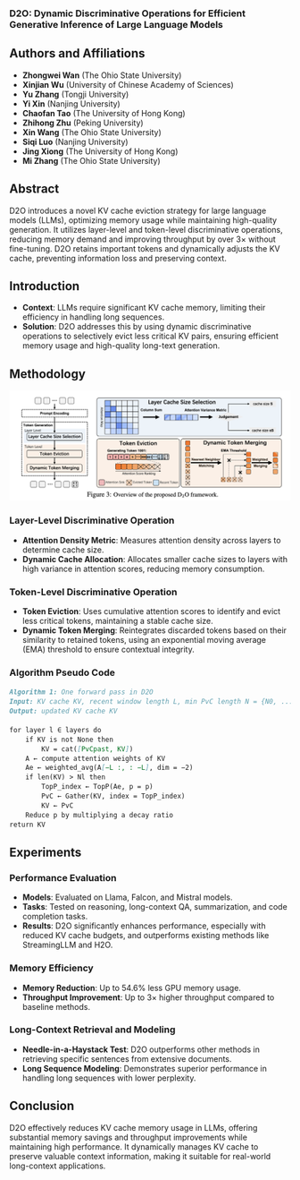 ### D2O: Dynamic Discriminative Operations for Efficient Generative Inference of Large Language Models

## Authors and Affiliations
- **Zhongwei Wan** (The Ohio State University)
- **Xinjian Wu** (University of Chinese Academy of Sciences)
- **Yu Zhang** (Tongji University)
- **Yi Xin** (Nanjing University)
- **Chaofan Tao** (The University of Hong Kong)
- **Zhihong Zhu** (Peking University)
- **Xin Wang** (The Ohio State University)
- **Siqi Luo** (Nanjing University)
- **Jing Xiong** (The University of Hong Kong)
- **Mi Zhang** (The Ohio State University)

## Abstract
D2O introduces a novel KV cache eviction strategy for large language models (LLMs), optimizing memory usage while maintaining high-quality generation. It utilizes layer-level and token-level discriminative operations, reducing memory demand and improving throughput by over 3× without fine-tuning. D2O retains important tokens and dynamically adjusts the KV cache, preventing information loss and preserving context.

## Introduction
- **Context**: LLMs require significant KV cache memory, limiting their efficiency in handling long sequences.
- **Solution**: D2O addresses this by using dynamic discriminative operations to selectively evict less critical KV pairs, ensuring efficient memory usage and high-quality long-text generation.

## Methodology
![D2O](../figs/D2O.png)
### Layer-Level Discriminative Operation
- **Attention Density Metric**: Measures attention density across layers to determine cache size.
- **Dynamic Cache Allocation**: Allocates smaller cache sizes to layers with high variance in attention scores, reducing memory consumption.

### Token-Level Discriminative Operation
- **Token Eviction**: Uses cumulative attention scores to identify and evict less critical tokens, maintaining a stable cache size.
- **Dynamic Token Merging**: Reintegrates discarded tokens based on their similarity to retained tokens, using an exponential moving average (EMA) threshold to ensure contextual integrity.

### Algorithm Pseudo Code
```markdown
Algorithm 1: One forward pass in D2O
Input: KV cache KV, recent window length L, min PvC length N = {N0, ..., Nl, ...}
Output: updated KV cache KV

for layer l ∈ layers do
    if KV is not None then
        KV = cat([PvCpast, KV])
    A ← compute attention weights of KV
    Ae ← weighted_avg(A[−L :, : −L], dim = −2)
    if len(KV) > Nl then
        TopP_index ← TopP(Ae, p = p)
        PvC ← Gather(KV, index = TopP_index)
        KV ← PvC
    Reduce p by multiplying a decay ratio
return KV
```

## Experiments
### Performance Evaluation
- **Models**: Evaluated on Llama, Falcon, and Mistral models.
- **Tasks**: Tested on reasoning, long-context QA, summarization, and code completion tasks.
- **Results**: D2O significantly enhances performance, especially with reduced KV cache budgets, and outperforms existing methods like StreamingLLM and H2O.

### Memory Efficiency
- **Memory Reduction**: Up to 54.6% less GPU memory usage.
- **Throughput Improvement**: Up to 3× higher throughput compared to baseline methods.

### Long-Context Retrieval and Modeling
- **Needle-in-a-Haystack Test**: D2O outperforms other methods in retrieving specific sentences from extensive documents.
- **Long Sequence Modeling**: Demonstrates superior performance in handling long sequences with lower perplexity.

## Conclusion
D2O effectively reduces KV cache memory usage in LLMs, offering substantial memory savings and throughput improvements while maintaining high performance. It dynamically manages KV cache to preserve valuable context information, making it suitable for real-world long-context applications.

